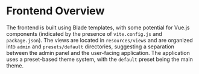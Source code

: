 # Frontend Overview

The frontend is built using Blade templates, with some potential for Vue.js components (indicated by the presence of `vite.config.js` and `package.json`). The views are located in `resources/views` and are organized into `admin` and `presets/default` directories, suggesting a separation between the admin panel and the user-facing application. The application uses a preset-based theme system, with the `default` preset being the main theme.
